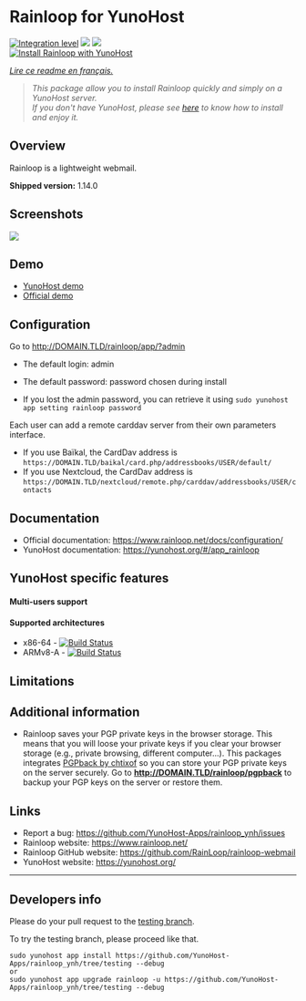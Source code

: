 # Rainloop for YunoHost

[![Integration level](https://dash.yunohost.org/integration/rainloop.svg)](https://dash.yunohost.org/appci/app/rainloop) ![](https://ci-apps.yunohost.org/ci/badges/rainloop.status.svg) ![](https://ci-apps.yunohost.org/ci/badges/rainloop.maintain.svg)  
[![Install Rainloop with YunoHost](https://install-app.yunohost.org/install-with-yunohost.png)](https://install-app.yunohost.org/?app=rainloop)

*[Lire ce readme en français.](./README_fr.md)*

> *This package allow you to install Rainloop quickly and simply on a YunoHost server.  
If you don't have YunoHost, please see [here](https://yunohost.org/#/install) to know how to install and enjoy it.*

## Overview

Rainloop is a lightweight webmail.

**Shipped version:** 1.14.0

## Screenshots

![](https://www.rainloop.net/static/media/screenshots/v2/12.png)

## Demo

* [YunoHost demo](https://demo.yunohost.org/rainloop/app/)
* [Official demo](https://mail.rainloop.net/)

## Configuration

Go to http://DOMAIN.TLD/rainloop/app/?admin

- The default login: admin
- The default password: password chosen during install

- If you lost the admin password, you can retrieve it using `sudo yunohost app setting rainloop password`

Each user can add a remote carddav server from their own parameters interface.

- If you use Baïkal, the CardDav address is `https://DOMAIN.TLD/baikal/card.php/addressbooks/USER/default/`
- If you use Nextcloud, the CardDav address is `https://DOMAIN.TLD/nextcloud/remote.php/carddav/addressbooks/USER/contacts`

## Documentation

 * Official documentation: https://www.rainloop.net/docs/configuration/
 * YunoHost documentation: https://yunohost.org/#/app_rainloop

## YunoHost specific features

#### Multi-users support

#### Supported architectures

* x86-64 - [![Build Status](https://ci-apps.yunohost.org/ci/logs/rainloop%20%28Apps%29.svg)](https://ci-apps.yunohost.org/ci/apps/rainloop/)
* ARMv8-A - [![Build Status](https://ci-apps-arm.yunohost.org/ci/logs/rainloop%20%28Apps%29.svg)](https://ci-apps-arm.yunohost.org/ci/apps/rainloop/)

## Limitations

## Additional information

* Rainloop saves your PGP private keys in the browser storage. This means that you will loose your private keys if you clear your browser storage (e.g., private browsing, different computer...). This packages integrates [PGPback by chtixof](https://github.com/chtixof/pgpback_ynh) so you can store your PGP private keys on the server securely. Go to **http://DOMAIN.TLD/rainloop/pgpback** to backup your PGP keys on the server or restore them.

## Links

 * Report a bug: https://github.com/YunoHost-Apps/rainloop_ynh/issues
 * Rainloop website: https://www.rainloop.net/
 * Rainloop GitHub website: https://github.com/RainLoop/rainloop-webmail
 * YunoHost website: https://yunohost.org/

---

## Developers info

Please do your pull request to the [testing branch](https://github.com/YunoHost-Apps/rainloop_ynh/tree/testing).

To try the testing branch, please proceed like that.
```
sudo yunohost app install https://github.com/YunoHost-Apps/rainloop_ynh/tree/testing --debug
or
sudo yunohost app upgrade rainloop -u https://github.com/YunoHost-Apps/rainloop_ynh/tree/testing --debug
```
